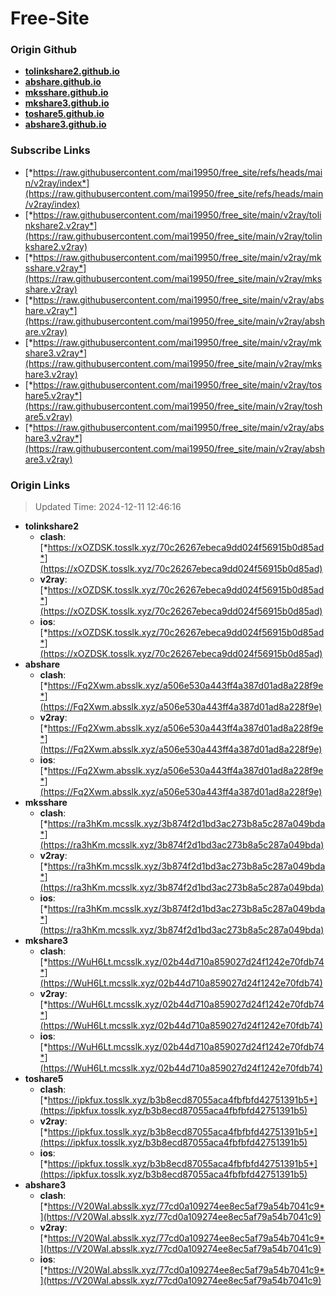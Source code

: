 # Free-Site

### Origin Github

- [**tolinkshare2.github.io**](https://github.com/tolinkshare2/tolinkshare2.github.io)
- [**abshare.github.io**](https://github.com/abshare/abshare.github.io)
- [**mksshare.github.io**](https://github.com/mksshare/mksshare.github.io)
- [**mkshare3.github.io**](https://github.com/mkshare3/mkshare3.github.io)
- [**toshare5.github.io**](https://github.com/toshare5/toshare5.github.io)
- [**abshare3.github.io**](https://github.com/abshare3/abshare3.github.io)

### Subscribe Links

- [*https://raw.githubusercontent.com/mai19950/free_site/refs/heads/main/v2ray/index*](https://raw.githubusercontent.com/mai19950/free_site/refs/heads/main/v2ray/index)
- [*https://raw.githubusercontent.com/mai19950/free_site/main/v2ray/tolinkshare2.v2ray*](https://raw.githubusercontent.com/mai19950/free_site/main/v2ray/tolinkshare2.v2ray)
- [*https://raw.githubusercontent.com/mai19950/free_site/main/v2ray/mksshare.v2ray*](https://raw.githubusercontent.com/mai19950/free_site/main/v2ray/mksshare.v2ray)
- [*https://raw.githubusercontent.com/mai19950/free_site/main/v2ray/abshare.v2ray*](https://raw.githubusercontent.com/mai19950/free_site/main/v2ray/abshare.v2ray)
- [*https://raw.githubusercontent.com/mai19950/free_site/main/v2ray/mkshare3.v2ray*](https://raw.githubusercontent.com/mai19950/free_site/main/v2ray/mkshare3.v2ray)
- [*https://raw.githubusercontent.com/mai19950/free_site/main/v2ray/toshare5.v2ray*](https://raw.githubusercontent.com/mai19950/free_site/main/v2ray/toshare5.v2ray)
- [*https://raw.githubusercontent.com/mai19950/free_site/main/v2ray/abshare3.v2ray*](https://raw.githubusercontent.com/mai19950/free_site/main/v2ray/abshare3.v2ray)

### Origin Links

> Updated Time: 2024-12-11 12:46:16

- **tolinkshare2**
  - **clash**: [*https://xOZDSK.tosslk.xyz/70c26267ebeca9dd024f56915b0d85ad*](https://xOZDSK.tosslk.xyz/70c26267ebeca9dd024f56915b0d85ad)
  - **v2ray**: [*https://xOZDSK.tosslk.xyz/70c26267ebeca9dd024f56915b0d85ad*](https://xOZDSK.tosslk.xyz/70c26267ebeca9dd024f56915b0d85ad)
  - **ios**: [*https://xOZDSK.tosslk.xyz/70c26267ebeca9dd024f56915b0d85ad*](https://xOZDSK.tosslk.xyz/70c26267ebeca9dd024f56915b0d85ad)
- **abshare**
  - **clash**: [*https://Fq2Xwm.absslk.xyz/a506e530a443ff4a387d01ad8a228f9e*](https://Fq2Xwm.absslk.xyz/a506e530a443ff4a387d01ad8a228f9e)
  - **v2ray**: [*https://Fq2Xwm.absslk.xyz/a506e530a443ff4a387d01ad8a228f9e*](https://Fq2Xwm.absslk.xyz/a506e530a443ff4a387d01ad8a228f9e)
  - **ios**: [*https://Fq2Xwm.absslk.xyz/a506e530a443ff4a387d01ad8a228f9e*](https://Fq2Xwm.absslk.xyz/a506e530a443ff4a387d01ad8a228f9e)
- **mksshare**
  - **clash**: [*https://ra3hKm.mcsslk.xyz/3b874f2d1bd3ac273b8a5c287a049bda*](https://ra3hKm.mcsslk.xyz/3b874f2d1bd3ac273b8a5c287a049bda)
  - **v2ray**: [*https://ra3hKm.mcsslk.xyz/3b874f2d1bd3ac273b8a5c287a049bda*](https://ra3hKm.mcsslk.xyz/3b874f2d1bd3ac273b8a5c287a049bda)
  - **ios**: [*https://ra3hKm.mcsslk.xyz/3b874f2d1bd3ac273b8a5c287a049bda*](https://ra3hKm.mcsslk.xyz/3b874f2d1bd3ac273b8a5c287a049bda)
- **mkshare3**
  - **clash**: [*https://WuH6Lt.mcsslk.xyz/02b44d710a859027d24f1242e70fdb74*](https://WuH6Lt.mcsslk.xyz/02b44d710a859027d24f1242e70fdb74)
  - **v2ray**: [*https://WuH6Lt.mcsslk.xyz/02b44d710a859027d24f1242e70fdb74*](https://WuH6Lt.mcsslk.xyz/02b44d710a859027d24f1242e70fdb74)
  - **ios**: [*https://WuH6Lt.mcsslk.xyz/02b44d710a859027d24f1242e70fdb74*](https://WuH6Lt.mcsslk.xyz/02b44d710a859027d24f1242e70fdb74)
- **toshare5**
  - **clash**: [*https://ipkfux.tosslk.xyz/b3b8ecd87055aca4fbfbfd42751391b5*](https://ipkfux.tosslk.xyz/b3b8ecd87055aca4fbfbfd42751391b5)
  - **v2ray**: [*https://ipkfux.tosslk.xyz/b3b8ecd87055aca4fbfbfd42751391b5*](https://ipkfux.tosslk.xyz/b3b8ecd87055aca4fbfbfd42751391b5)
  - **ios**: [*https://ipkfux.tosslk.xyz/b3b8ecd87055aca4fbfbfd42751391b5*](https://ipkfux.tosslk.xyz/b3b8ecd87055aca4fbfbfd42751391b5)
- **abshare3**
  - **clash**: [*https://V20WaI.absslk.xyz/77cd0a109274ee8ec5af79a54b7041c9*](https://V20WaI.absslk.xyz/77cd0a109274ee8ec5af79a54b7041c9)
  - **v2ray**: [*https://V20WaI.absslk.xyz/77cd0a109274ee8ec5af79a54b7041c9*](https://V20WaI.absslk.xyz/77cd0a109274ee8ec5af79a54b7041c9)
  - **ios**: [*https://V20WaI.absslk.xyz/77cd0a109274ee8ec5af79a54b7041c9*](https://V20WaI.absslk.xyz/77cd0a109274ee8ec5af79a54b7041c9)
